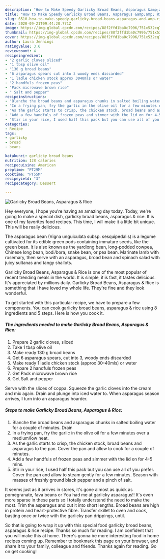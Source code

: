 ```yaml
---
description: "How to Make Speedy Garlicky Broad Beans, Asparagus &amp;amp; Rice"
title: "How to Make Speedy Garlicky Broad Beans, Asparagus &amp;amp; Rice"
slug: 6510-how-to-make-speedy-garlicky-broad-beans-asparagus-and-amp-rice
date: 2020-09-21T09:44:28.771Z
image: https://img-global.cpcdn.com/recipes/88f2ffd1ba0c7996/751x532cq70/garlicky-broad-beans-asparagus-rice-recipe-main-photo.jpg
thumbnail: https://img-global.cpcdn.com/recipes/88f2ffd1ba0c7996/751x532cq70/garlicky-broad-beans-asparagus-rice-recipe-main-photo.jpg
cover: https://img-global.cpcdn.com/recipes/88f2ffd1ba0c7996/751x532cq70/garlicky-broad-beans-asparagus-rice-recipe-main-photo.jpg
author: Laura Jennings
ratingvalue: 3.6
reviewcount: 4
recipeingredient:
- "2 garlic cloves sliced"
- "1 tbsp olive oil"
- "130 g broad beans"
- "6 asparagus spears cut into 3 woody ends discarded"
- "1 ladle chicken stock approx 3040mls or water"
- "2 handfuls frozen peas"
- "Pack microwave brown rice"
- " Salt and pepper"
recipeinstructions:
- "Blanche the broad beans and asparagus chunks in salted boiling water for a couple of minutes. Drain"
- "In a frying pan, fry the garlic in the olive oil for a few minutes over a medium/low heat."
- "As the garlic starts to crisp, the chicken stock, broad beans and asparagus to the pan. Cover the pan and allow to cook for a couple of minutes."
- "Add a few handfuls of frozen peas and simmer with the lid on for 4-5 mins."
- "Stir in your rice, I used half this pack but you can use all of you prefer. Cover the pan and allow to steam gently for a few minutes. Season with masses of freshly ground black pepper and a pinch of salt."
categories:
- Recipe
tags:
- garlicky
- broad
- beans

katakunci: garlicky broad beans 
nutrition: 128 calories
recipecuisine: American
preptime: "PT29M"
cooktime: "PT55M"
recipeyield: "3"
recipecategory: Dessert

---
```



![Garlicky Broad Beans, Asparagus &amp; Rice](https://img-global.cpcdn.com/recipes/88f2ffd1ba0c7996/751x532cq70/garlicky-broad-beans-asparagus-rice-recipe-main-photo.jpg)

Hey everyone, I hope you're having an amazing day today. Today, we're going to make a special dish, garlicky broad beans, asparagus &amp; rice. It is one of my favorites food recipes. This time, I will make it a little bit unique. This will be really delicious.

The asparagus bean (Vigna unguiculata subsp. sesquipedalis) is a legume cultivated for its edible green pods containing immature seeds, like the green bean. It is also known as the yardlong bean, long-podded cowpea, Chinese long bean, bodi/bora, snake bean, or pea bean. Marinate lamb with rosemary, then serve with an asparagus, broad bean and spinach salad with juicy sultanas and tangy shallots.

Garlicky Broad Beans, Asparagus &amp; Rice is one of the most popular of recent trending meals in the world. It is simple, it is fast, it tastes delicious. It's appreciated by millions daily. Garlicky Broad Beans, Asparagus &amp; Rice is something that I have loved my whole life. They're fine and they look wonderful.


To get started with this particular recipe, we have to prepare a few components. You can cook garlicky broad beans, asparagus &amp; rice using 8 ingredients and 5 steps. Here is how you cook it.

<!--inarticleads1-->

##### The ingredients needed to make Garlicky Broad Beans, Asparagus &amp; Rice:

1. Prepare 2 garlic cloves, sliced
1. Take 1 tbsp olive oil
1. Make ready 130 g broad beans
1. Get 6 asparagus spears, cut into 3, woody ends discarded
1. Make ready 1 ladle chicken stock (approx 30-40mls) or water
1. Prepare 2 handfuls frozen peas
1. Get Pack microwave brown rice
1. Get  Salt and pepper


Serve with the slices of coppa. Squeeze the garlic cloves into the cream and mix again. Drain and plunge into iced water to. When asparagus season arrives, I turn into an asparagus hoarder. 

<!--inarticleads2-->

##### Steps to make Garlicky Broad Beans, Asparagus &amp; Rice:

1. Blanche the broad beans and asparagus chunks in salted boiling water for a couple of minutes. Drain
1. In a frying pan, fry the garlic in the olive oil for a few minutes over a medium/low heat.
1. As the garlic starts to crisp, the chicken stock, broad beans and asparagus to the pan. Cover the pan and allow to cook for a couple of minutes.
1. Add a few handfuls of frozen peas and simmer with the lid on for 4-5 mins.
1. Stir in your rice, I used half this pack but you can use all of you prefer. Cover the pan and allow to steam gently for a few minutes. Season with masses of freshly ground black pepper and a pinch of salt.


It seems just as it arrives in stores, it&#39;s gone almost as quick as pomegranate, fava beans or You had me at garlicky asparagus!! It&#39;s even more sparse in these parts so I totally understand the need to make the most. Trim the asparagus and cut it into short lengths. Broad beans are high in protein and heart-protective fibre. Transfer skillet to oven and cook, basting once or twice with the garlicky pan drippings, until. 

So that is going to wrap it up with this special food garlicky broad beans, asparagus &amp; rice recipe. Thanks so much for reading. I am confident that you will make this at home. There's gonna be more interesting food in home recipes coming up. Remember to bookmark this page on your browser, and share it to your family, colleague and friends. Thanks again for reading. Go on get cooking!
